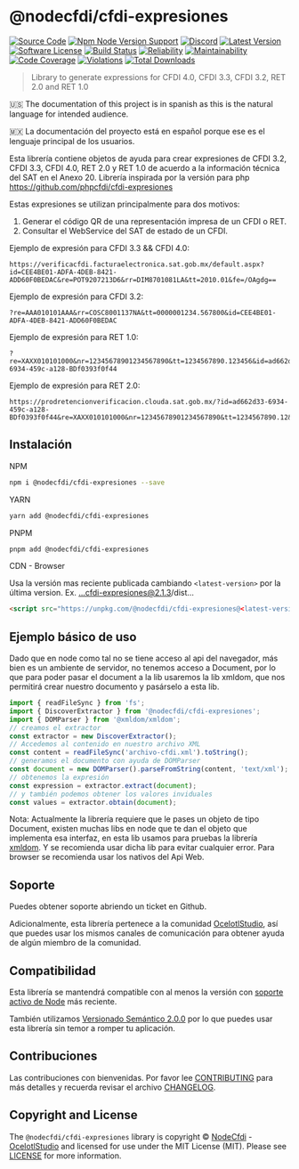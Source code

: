 # @nodecfdi/cfdi-expresiones

[![Source Code][badge-source]][source]
[![Npm Node Version Support][badge-node-version]][node-version]
[![Discord][badge-discord]][discord]
[![Latest Version][badge-release]][release]
[![Software License][badge-license]][license]
[![Build Status][badge-build]][build]
[![Reliability][badge-reliability]][reliability]
[![Maintainability][badge-maintainability]][maintainability]
[![Code Coverage][badge-coverage]][coverage]
[![Violations][badge-violations]][violations]
[![Total Downloads][badge-downloads]][downloads]

> Library to generate expressions for CFDI 4.0, CFDI 3.3, CFDI 3.2, RET 2.0 and RET 1.0

:us: The documentation of this project is in spanish as this is the natural language for intended audience.

:mexico: La documentación del proyecto está en español porque ese es el lenguaje principal de los usuarios.

Esta librería contiene objetos de ayuda para crear expresiones de CFDI 3.2, CFDI 3.3, CFDI 4.0, RET 2.0 y RET 1.0 de acuerdo a la información técnica del SAT en el Anexo 20. Librería inspirada por la versión para php <https://github.com/phpcfdi/cfdi-expresiones>

Estas expresiones se utilizan principalmente para dos motivos:

1. Generar el código QR de una representación impresa de un CFDI o RET.
2. Consultar el WebService del SAT de estado de un CFDI.

Ejemplo de expresión para CFDI 3.3 && CFDI 4.0:

```text
https://verificacfdi.facturaelectronica.sat.gob.mx/default.aspx?id=CEE4BE01-ADFA-4DEB-8421-ADD60F0BEDAC&re=POT9207213D6&rr=DIM8701081LA&tt=2010.01&fe=/OAgdg==
```

Ejemplo de expresión para CFDI 3.2:

```text
?re=AAA010101AAA&rr=COSC8001137NA&tt=0000001234.567800&id=CEE4BE01-ADFA-4DEB-8421-ADD60F0BEDAC
```

Ejemplo de expresión para RET 1.0:

```text
?re=XAXX010101000&nr=12345678901234567890&tt=1234567890.123456&id=ad662d33-6934-459c-a128-BDf0393f0f44
```

Ejemplo de expresión para RET 2.0:

```text
https://prodretencionverificacion.clouda.sat.gob.mx/?id=ad662d33-6934-459c-a128-BDf0393f0f44&re=XAXX010101000&nr=12345678901234567890&tt=1234567890.12&fe=/OAgdg==
```

## Instalación

NPM

```bash
npm i @nodecfdi/cfdi-expresiones --save
```

YARN

```bash
yarn add @nodecfdi/cfdi-expresiones
```

PNPM

```bash
pnpm add @nodecfdi/cfdi-expresiones
```

CDN - Browser

Usa la versión mas reciente publicada cambiando `<latest-version>` por la última version. Ex. ...cfdi-expresiones@2.1.3/dist...

```html
<script src="https://unpkg.com/@nodecfdi/cfdi-expresiones@<latest-version>/dist/cfdi-expresiones.global.js"></script>
```

## Ejemplo básico de uso

Dado que en node como tal no se tiene acceso al api del navegador, más bien es un ambiente de servidor, no tenemos
acceso a Document, por lo que para poder pasar el document a la lib usaremos la lib xmldom, que nos permitirá crear
nuestro documento y pasárselo a esta lib.

```ts
import { readFileSync } from 'fs';
import { DiscoverExtractor } from '@nodecfdi/cfdi-expresiones';
import { DOMParser } from '@xmldom/xmldom';
// creamos el extractor
const extractor = new DiscoverExtractor();
// Accedemos al contenido en nuestro archivo XML
const content = readFileSync('archivo-cfdi.xml').toString();
// generamos el documento con ayuda de DOMParser
const document = new DOMParser().parseFromString(content, 'text/xml');
// obtenemos la expresión
const expression = extractor.extract(document);
// y también podemos obtener los valores inviduales
const values = extractor.obtain(document);
```

Nota: Actualmente la librería requiere que le pases un objeto de tipo Document, existen muchas libs en node que te dan
el objeto que implementa esa interfaz, en esta lib usamos para pruebas la
librería [xmldom](https://www.npmjs.com/package/@xmldom/xmldom). Y se recomienda usar dicha lib para evitar cualquier error. Para browser se recomienda usar los nativos del Api Web.

## Soporte

Puedes obtener soporte abriendo un ticket en Github.

Adicionalmente, esta librería pertenece a la comunidad [OcelotlStudio](https://ocelotlstudio.com), así que puedes usar los mismos canales de comunicación para obtener ayuda de algún miembro de la comunidad.

## Compatibilidad

Esta librería se mantendrá compatible con al menos la versión con
[soporte activo de Node](https://nodejs.org/es/about/releases/) más reciente.

También utilizamos [Versionado Semántico 2.0.0](https://semver.org/lang/es/) por lo que puedes usar esta librería sin temor a romper tu aplicación.

## Contribuciones

Las contribuciones con bienvenidas. Por favor lee [CONTRIBUTING][] para más detalles y recuerda revisar el archivo [CHANGELOG][].

## Copyright and License

The `@nodecfdi/cfdi-expresiones` library is copyright © [NodeCfdi](https://github.com/nodecfdi) - [OcelotlStudio](https://ocelotlstudio.com) and licensed for use under the MIT License (MIT). Please see [LICENSE][] for more information.

[contributing]: https://github.com/nodecfdi/cfdi-expresiones/blob/main/CONTRIBUTING.md
[changelog]: https://github.com/nodecfdi/cfdi-expresiones/blob/main/CHANGELOG.md

[source]: https://github.com/nodecfdi/cfdi-expresiones
[node-version]: https://www.npmjs.com/package/@nodecfdi/cfdi-expresiones
[discord]: https://discord.gg/AsqX8fkW2k
[release]: https://www.npmjs.com/package/@nodecfdi/cfdi-expresiones
[license]: https://github.com/nodecfdi/cfdi-expresiones/blob/main/LICENSE
[build]: https://github.com/nodecfdi/cfdi-expresiones/actions/workflows/build.yml?query=branch:main
[reliability]:https://sonarcloud.io/component_measures?id=nodecfdi_cfdi-expresiones&metric=Reliability
[maintainability]: https://sonarcloud.io/component_measures?id=nodecfdi_cfdi-expresiones&metric=Maintainability
[coverage]: https://sonarcloud.io/component_measures?id=nodecfdi_cfdi-expresiones&metric=Coverage
[violations]: https://sonarcloud.io/project/issues?id=nodecfdi_cfdi-expresiones&resolved=false
[downloads]: https://www.npmjs.com/package/@nodecfdi/cfdi-expresiones

[badge-source]: https://img.shields.io/badge/source-nodecfdi/cfdi--expresiones-blue.svg?logo=github
[badge-node-version]: https://img.shields.io/node/v/@nodecfdi/cfdi-expresiones.svg?logo=nodedotjs
[badge-discord]: https://img.shields.io/discord/459860554090283019?logo=discord
[badge-release]: https://img.shields.io/npm/v/@nodecfdi/cfdi-expresiones.svg?logo=npm
[badge-license]: https://img.shields.io/github/license/nodecfdi/cfdi-expresiones.svg?logo=open-source-initiative
[badge-build]: https://img.shields.io/github/actions/workflow/status/nodecfdi/cfdi-expresiones/build.yml?branch=main
[badge-reliability]: https://sonarcloud.io/api/project_badges/measure?project=nodecfdi_cfdi-expresiones&metric=reliability_rating
[badge-maintainability]: https://sonarcloud.io/api/project_badges/measure?project=nodecfdi_cfdi-expresiones&metric=sqale_rating
[badge-coverage]: https://img.shields.io/sonar/coverage/nodecfdi_cfdi-expresiones/main?logo=sonarcloud&server=https%3A%2F%2Fsonarcloud.io
[badge-violations]: https://img.shields.io/sonar/violations/nodecfdi_cfdi-expresiones/main?format=long&logo=sonarcloud&server=https%3A%2F%2Fsonarcloud.io
[badge-downloads]: https://img.shields.io/npm/dm/@nodecfdi/cfdi-expresiones.svg?logo=npm
